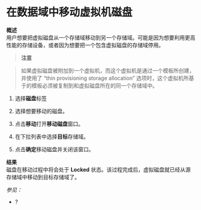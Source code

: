 # 在数据域中移动虚拟机磁盘

**概述**<br/>
用户想要把虚拟磁盘从一个存储域移动到另一个存储域。可能是因为想要利用更高性能的存储设备，或者因为想要把一个包含虚拟磁盘的存储域停用。

> **注意**

>如果虚拟磁盘被附加到一个虚拟机，而这个虚拟机是通过一个模板所创建，并使用了 “thin provisioning storage allocation” 选项时，这个虚拟机所基于的模板必须被复制到和虚拟磁盘所在的同一个存储域中。 

1. 选择**磁盘**标签

2. 选择想要移动的磁盘。

3. 点击**移动**打开**移动磁盘**窗口。

4. 在下拉列表中选择**目标**存储域。

5. 点击**确定**移动磁盘并关闭该窗口。

**结果**<br/>
磁盘在移动过程中将会处于 **Locked**
状态。该过程完成后，虚拟磁盘就已经从源存储域中移动到目标存储域了。

*参见：*

-   ?
